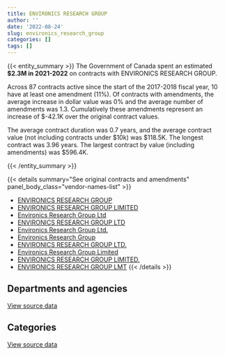 ```yaml
---
title: ENVIRONICS RESEARCH GROUP
author: ''
date: '2022-08-24'
slug: environics_research_group
categories: []
tags: []
---
```


<script src="/rmarkdown-libs/htmlwidgets/htmlwidgets.js"></script>
<link href="/rmarkdown-libs/datatables-css/datatables-crosstalk.css" rel="stylesheet" />
<script src="/rmarkdown-libs/datatables-binding/datatables.js"></script>
<script src="/rmarkdown-libs/jquery/jquery-3.6.0.min.js"></script>
<link href="/rmarkdown-libs/dt-core-bootstrap/css/dataTables.bootstrap.min.css" rel="stylesheet" />
<link href="/rmarkdown-libs/dt-core-bootstrap/css/dataTables.bootstrap.extra.css" rel="stylesheet" />
<script src="/rmarkdown-libs/dt-core-bootstrap/js/jquery.dataTables.min.js"></script>
<script src="/rmarkdown-libs/dt-core-bootstrap/js/dataTables.bootstrap.min.js"></script>
<link href="/rmarkdown-libs/crosstalk/css/crosstalk.min.css" rel="stylesheet" />
<script src="/rmarkdown-libs/crosstalk/js/crosstalk.min.js"></script>
<script src="/rmarkdown-libs/htmlwidgets/htmlwidgets.js"></script>
<link href="/rmarkdown-libs/datatables-css/datatables-crosstalk.css" rel="stylesheet" />
<script src="/rmarkdown-libs/datatables-binding/datatables.js"></script>
<script src="/rmarkdown-libs/jquery/jquery-3.6.0.min.js"></script>
<link href="/rmarkdown-libs/dt-core-bootstrap/css/dataTables.bootstrap.min.css" rel="stylesheet" />
<link href="/rmarkdown-libs/dt-core-bootstrap/css/dataTables.bootstrap.extra.css" rel="stylesheet" />
<script src="/rmarkdown-libs/dt-core-bootstrap/js/jquery.dataTables.min.js"></script>
<script src="/rmarkdown-libs/dt-core-bootstrap/js/dataTables.bootstrap.min.js"></script>
<link href="/rmarkdown-libs/crosstalk/css/crosstalk.min.css" rel="stylesheet" />
<script src="/rmarkdown-libs/crosstalk/js/crosstalk.min.js"></script>

{{< entity_summary >}}
The Government of Canada spent an estimated **\$2.3M in 2021-2022** on contracts with ENVIRONICS RESEARCH GROUP.

Across 87 contracts active since the start of the 2017-2018 fiscal year, 10 have at least one amendment (11%). Of contracts with amendments, the average increase in dollar value was 0% and the average number of amendments was 1.3. Cumulatively these amendments represent an increase of \$-42.1K over the original contract values.

The average contract duration was 0.7 years, and the average contract value (not including contracts under \$10k) was \$118.5K. The longest contract was 3.96 years. The largest contract by value (including amendments) was \$596.4K.

{{< /entity_summary >}}

{{< details summary="See original contracts and amendments" panel_body_class="vendor-names-list" >}}
- [ENVIRONICS RESEARCH GROUP](https://search.open.canada.ca/en/ct/?sort=contract_value_f%20desc&page=1&search_text=%22ENVIRONICS%20RESEARCH%20GROUP%22)
- [ENVIRONICS RESEARCH GROUP LIMITED](https://search.open.canada.ca/en/ct/?sort=contract_value_f%20desc&page=1&search_text=%22ENVIRONICS%20RESEARCH%20GROUP%20LIMITED%22)
- [Environics Research Group Ltd](https://search.open.canada.ca/en/ct/?sort=contract_value_f%20desc&page=1&search_text=%22Environics%20Research%20Group%20Ltd%22)
- [ENVIRONICS RESEARCH GROUP LTD](https://search.open.canada.ca/en/ct/?sort=contract_value_f%20desc&page=1&search_text=%22ENVIRONICS%20RESEARCH%20GROUP%20LTD%22)
- [Environics Research Group Ltd.](https://search.open.canada.ca/en/ct/?sort=contract_value_f%20desc&page=1&search_text=%22Environics%20Research%20Group%20Ltd.%22)
- [Environics Research Group](https://search.open.canada.ca/en/ct/?sort=contract_value_f%20desc&page=1&search_text=%22Environics%20Research%20Group%22)
- [ENVIRONICS RESEARCH GROUP LTD.](https://search.open.canada.ca/en/ct/?sort=contract_value_f%20desc&page=1&search_text=%22ENVIRONICS%20RESEARCH%20GROUP%20LTD.%22)
- [Environics Research Group Limited](https://search.open.canada.ca/en/ct/?sort=contract_value_f%20desc&page=1&search_text=%22Environics%20Research%20Group%20Limited%22)
- [ENVIRONICS RESEARCH GROUP LIMITED.](https://search.open.canada.ca/en/ct/?sort=contract_value_f%20desc&page=1&search_text=%22ENVIRONICS%20RESEARCH%20GROUP%20LIMITED.%22)
- [ENVIRONICS RESEARCH GROUP LMT](https://search.open.canada.ca/en/ct/?sort=contract_value_f%20desc&page=1&search_text=%22ENVIRONICS%20RESEARCH%20GROUP%20LMT%22)
{{< /details >}}

## Departments and agencies

<div id="htmlwidget-1" style="width:100%;height:auto;" class="datatables html-widget"></div>
<script type="application/json" data-for="htmlwidget-1">{"x":{"style":"bootstrap","filter":"none","vertical":false,"data":[["<a href=\"/departments/aafc-aac/\">Agriculture and Agri-Food Canada<\/a>","<a href=\"/departments/cer-rec/\">Canada Energy Regulator<\/a>","<a href=\"/departments/cic/\">Immigration, Refugees and Citizenship Canada<\/a>","<a href=\"/departments/cra-arc/\">Canada Revenue Agency<\/a>","<a href=\"/departments/crtc/\">Canadian Radio-television and Telecommunications Commission<\/a>","<a href=\"/departments/dnd-mdn/\">National Defence<\/a>","<a href=\"/departments/ec/\">Environment and Climate Change Canada<\/a>","<a href=\"/departments/elections/\">Elections Canada<\/a>","<a href=\"/departments/fcac-acfc/\">Financial Consumer Agency of Canada<\/a>","<a href=\"/departments/fin/\">Department of Finance Canada<\/a>","<a href=\"/departments/hc-sc/\">Health Canada<\/a>","<a href=\"/departments/ic/\">Innovation, Science and Economic Development Canada<\/a>","<a href=\"/departments/lac-bac/\">Library and Archives Canada<\/a>","<a href=\"/departments/nrcan-rncan/\">Natural Resources Canada<\/a>","<a href=\"/departments/ocol-clo/\">Office of the Commissioner of Official Languages<\/a>","<a href=\"/departments/osfi-bsif/\">Office of the Superintendent of Financial Institutions Canada<\/a>","<a href=\"/departments/pch/\">Canadian Heritage<\/a>","<a href=\"/departments/pco-bcp/\">Privy Council Office<\/a>","<a href=\"/departments/phac-aspc/\">Public Health Agency of Canada<\/a>","<a href=\"/departments/ps-sp/\">Public Safety Canada<\/a>","<a href=\"/departments/ssc-spc/\">Shared Services Canada<\/a>","<a href=\"/departments/tbs-sct/\">Treasury Board of Canada Secretariat<\/a>","<a href=\"/departments/tc/\">Transport Canada<\/a>","<a href=\"/departments/vac-acc/\">Veterans Affairs Canada<\/a>","<a href=\"/departments/wage/\">Department for Women and Gender Equality<\/a>"],[null,null,10565.13,154709.98,null,null,44120.83,337880.37,133858.76,134634.95,497978.83,157375.43,59332.91,168115.75,null,68290.58,null,6681.74,5869.92,17325.51,83945.9,null,41386.45,98379.51,null],[13890.57,21494.53,175730.35,42727.02,null,81466.54,26124.17,null,154932.89,182876.95,127415.56,null,null,null,null,65031.23,null,159708.64,179619.58,104018.02,null,81643.54,78461.81,122472.45,null],[47720.82,84610.18,116858.36,null,132160.28,47939.93,null,75294.05,36612.63,101723.34,156073.26,null,null,149791.9,null,77368.15,211632.39,140969.62,null,72036.65,null,73105.1,null,94567.32,null],[null,141675.21,221100.93,3132.46,null,null,39922.09,149292.09,45578.99,81536.24,610036.89,48215.39,null,170979.99,136173.93,75564.13,null,153680,null,154296.26,null,null,132683.44,35390.23,73314.58]],"container":"<table class=\"table table-striped table-hover row-border order-column display\">\n  <thead>\n    <tr>\n      <th>Department<\/th>\n      <th>2018-2019<\/th>\n      <th>2019-2020<\/th>\n      <th>2020-2021<\/th>\n      <th>2021-2022<\/th>\n    <\/tr>\n  <\/thead>\n<\/table>","options":{"order":[[4,"desc"]],"pageLength":10,"autoWidth":true,"columnDefs":[{"targets":1,"render":"function(data, type, row, meta) {\n    return type !== 'display' ? data : DTWidget.formatCurrency(data, \"$\", 2, 3, \",\", \".\", true, null);\n  }"},{"targets":2,"render":"function(data, type, row, meta) {\n    return type !== 'display' ? data : DTWidget.formatCurrency(data, \"$\", 2, 3, \",\", \".\", true, null);\n  }"},{"targets":3,"render":"function(data, type, row, meta) {\n    return type !== 'display' ? data : DTWidget.formatCurrency(data, \"$\", 2, 3, \",\", \".\", true, null);\n  }"},{"targets":4,"render":"function(data, type, row, meta) {\n    return type !== 'display' ? data : DTWidget.formatCurrency(data, \"$\", 2, 3, \",\", \".\", true, null);\n  }"},{"width":"16%","targets":[1,2,3,4]},{"className":"dt-right","targets":[1,2,3,4]}],"orderClasses":false}},"evals":["options.columnDefs.0.render","options.columnDefs.1.render","options.columnDefs.2.render","options.columnDefs.3.render"],"jsHooks":[]}</script>
<p class="text-right">
<a href="https://github.com/GoC-Spending/contracts-data/tree/main/data/out/vendors/environics_research_group/summary_by_fiscal_year_by_department.csv" class="source-data-link btn btn-link">View source data</a>
</p>

## Categories

<div id="htmlwidget-2" style="width:100%;height:auto;" class="datatables html-widget"></div>
<script type="application/json" data-for="htmlwidget-2">{"x":{"style":"bootstrap","filter":"none","vertical":false,"data":[["<a href=\"/categories/2_professional_services/\">Professional services<\/a>"],[2020452.53],[1617613.86],[1618464],[2272572.82]],"container":"<table class=\"table table-striped table-hover row-border order-column display\">\n  <thead>\n    <tr>\n      <th>Category<\/th>\n      <th>2018-2019<\/th>\n      <th>2019-2020<\/th>\n      <th>2020-2021<\/th>\n      <th>2021-2022<\/th>\n    <\/tr>\n  <\/thead>\n<\/table>","options":{"order":[[4,"desc"]],"dom":"t","pageLength":30,"autoWidth":true,"columnDefs":[{"targets":1,"render":"function(data, type, row, meta) {\n    return type !== 'display' ? data : DTWidget.formatCurrency(data, \"$\", 2, 3, \",\", \".\", true, null);\n  }"},{"targets":2,"render":"function(data, type, row, meta) {\n    return type !== 'display' ? data : DTWidget.formatCurrency(data, \"$\", 2, 3, \",\", \".\", true, null);\n  }"},{"targets":3,"render":"function(data, type, row, meta) {\n    return type !== 'display' ? data : DTWidget.formatCurrency(data, \"$\", 2, 3, \",\", \".\", true, null);\n  }"},{"targets":4,"render":"function(data, type, row, meta) {\n    return type !== 'display' ? data : DTWidget.formatCurrency(data, \"$\", 2, 3, \",\", \".\", true, null);\n  }"},{"width":"16%","targets":[1,2,3,4]},{"className":"dt-right","targets":[1,2,3,4]}],"orderClasses":false,"lengthMenu":[10,25,30,50,100]}},"evals":["options.columnDefs.0.render","options.columnDefs.1.render","options.columnDefs.2.render","options.columnDefs.3.render"],"jsHooks":[]}</script>
<p class="text-right">
<a href="https://github.com/GoC-Spending/contracts-data/tree/main/data/out/vendors/environics_research_group/summary_by_fiscal_year_by_category.csv" class="source-data-link btn btn-link">View source data</a>
</p>
